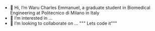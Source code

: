- 👋 Hi, I’m Waru Charles Emmanuel, a graduate student in Biomedical Engineering at Politecnico di Milano in Italy
- 👀 I’m interested in ...
- 💞️ I’m looking to collaborate on ...
""" Lets code it"""

<!---
Wachema/Wachema is a ✨ special ✨ repository because its `README.md` (this file) appears on your GitHub profile.
You can click the Preview link to take a look at your changes.
--->

